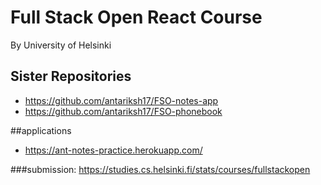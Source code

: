 # Full Stack Open React Course

By University of Helsinki


## Sister Repositories

- https://github.com/antariksh17/FSO-notes-app
- https://github.com/antariksh17/FSO-phonebook




##applications

+ https://ant-notes-practice.herokuapp.com/





###submission: https://studies.cs.helsinki.fi/stats/courses/fullstackopen